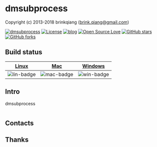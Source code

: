 # dmsubprocess

Copyright (c) 2013-2018 brinkqiang (brink.qiang@gmail.com)

[![dmsubprocess](https://img.shields.io/badge/brinkqiang-dmsubprocess-blue.svg?style=flat-square)](https://github.com/brinkqiang/dmsubprocess)
[![License](https://img.shields.io/badge/license-MIT-brightgreen.svg)](https://github.com/brinkqiang/dmsubprocess/blob/master/LICENSE)
[![blog](https://img.shields.io/badge/Author-Blog-7AD6FD.svg)](https://brinkqiang.github.io/)
[![Open Source Love](https://badges.frapsoft.com/os/v3/open-source.png)](https://github.com/brinkqiang)
[![GitHub stars](https://img.shields.io/github/stars/brinkqiang/dmsubprocess.svg?label=Stars)](https://github.com/brinkqiang/dmsubprocess) 
[![GitHub forks](https://img.shields.io/github/forks/brinkqiang/dmsubprocess.svg?label=Fork)](https://github.com/brinkqiang/dmsubprocess)

## Build status
| [Linux][lin-link] | [Mac][mac-link] | [Windows][win-link] |
| :---------------: | :----------------: | :-----------------: |
| ![lin-badge]      | ![mac-badge]       | ![win-badge]        |

[lin-badge]: https://github.com/brinkqiang/dmsubprocess/workflows/linux/badge.svg "linux build status"
[lin-link]:  https://github.com/brinkqiang/dmsubprocess/actions/workflows/linux.yml "linux build status"
[mac-badge]: https://github.com/brinkqiang/dmsubprocess/workflows/mac/badge.svg "mac build status"
[mac-link]:  https://github.com/brinkqiang/dmsubprocess/actions/workflows/mac.yml "mac build status"
[win-badge]: https://github.com/brinkqiang/dmsubprocess/workflows/win/badge.svg "win build status"
[win-link]:  https://github.com/brinkqiang/dmsubprocess/actions/workflows/win.yml "win build status"

## Intro
dmsubprocess
```cpp
```
## Contacts

## Thanks
